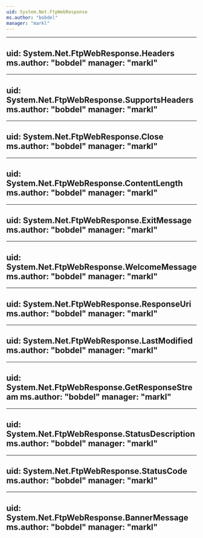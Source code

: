 ```yaml
---
uid: System.Net.FtpWebResponse
ms.author: "bobdel"
manager: "markl"
---
```


---
uid: System.Net.FtpWebResponse.Headers
ms.author: "bobdel"
manager: "markl"
---

---
uid: System.Net.FtpWebResponse.SupportsHeaders
ms.author: "bobdel"
manager: "markl"
---

---
uid: System.Net.FtpWebResponse.Close
ms.author: "bobdel"
manager: "markl"
---

---
uid: System.Net.FtpWebResponse.ContentLength
ms.author: "bobdel"
manager: "markl"
---

---
uid: System.Net.FtpWebResponse.ExitMessage
ms.author: "bobdel"
manager: "markl"
---

---
uid: System.Net.FtpWebResponse.WelcomeMessage
ms.author: "bobdel"
manager: "markl"
---

---
uid: System.Net.FtpWebResponse.ResponseUri
ms.author: "bobdel"
manager: "markl"
---

---
uid: System.Net.FtpWebResponse.LastModified
ms.author: "bobdel"
manager: "markl"
---

---
uid: System.Net.FtpWebResponse.GetResponseStream
ms.author: "bobdel"
manager: "markl"
---

---
uid: System.Net.FtpWebResponse.StatusDescription
ms.author: "bobdel"
manager: "markl"
---

---
uid: System.Net.FtpWebResponse.StatusCode
ms.author: "bobdel"
manager: "markl"
---

---
uid: System.Net.FtpWebResponse.BannerMessage
ms.author: "bobdel"
manager: "markl"
---
